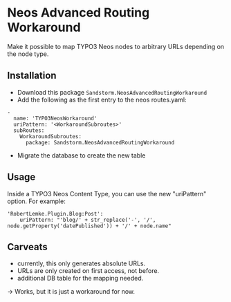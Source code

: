 Neos Advanced Routing Workaround
================================

Make it possible to map TYPO3 Neos nodes to arbitrary URLs depending on the
node type.

Installation
------------

* Download this package `Sandstorm.NeosAdvancedRoutingWorkaround`
* Add the following as the first entry to the neos routes.yaml:

```
-
  name: 'TYPO3NeosWorkaround'
  uriPattern: '<WorkaroundSubroutes>'
  subRoutes:
    WorkaroundSubroutes:
      package: Sandstorm.NeosAdvancedRoutingWorkaround
```

* Migrate the database to create the new table

Usage
-----

Inside a TYPO3 Neos Content Type, you can use the new "uriPattern" option.
For example:
```
'RobertLemke.Plugin.Blog:Post':
	uriPattern: "'blog/' + str_replace('-', '/', node.getProperty('datePublished')) + '/' + node.name"
```

Carveats
--------

* currently, this only generates absolute URLs.
* URLs are only created on first access, not before.
* additional DB table for the mapping needed.

-> Works, but it is just a workaround for now.